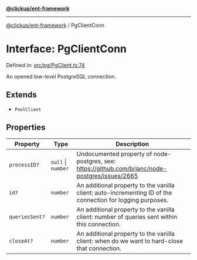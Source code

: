[**@clickup/ent-framework**](../README.md)

***

[@clickup/ent-framework](../globals.md) / PgClientConn

# Interface: PgClientConn

Defined in: [src/pg/PgClient.ts:74](https://github.com/clickup/ent-framework/blob/master/src/pg/PgClient.ts#L74)

An opened low-level PostgreSQL connection.

## Extends

- `PoolClient`

## Properties

| Property | Type | Description |
| ------ | ------ | ------ |
| <a id="processid"></a> `processID?` | `null` \| `number` | Undocumented property of node-postgres, see: https://github.com/brianc/node-postgres/issues/2665 |
| <a id="id"></a> `id?` | `number` | An additional property to the vanilla client: auto-incrementing ID of the connection for logging purposes. |
| <a id="queriessent"></a> `queriesSent?` | `number` | An additional property to the vanilla client: number of queries sent within this connection. |
| <a id="closeat"></a> `closeAt?` | `number` | An additional property to the vanilla client: when do we want to hard-close that connection. |
